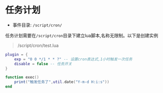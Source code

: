 # 任务计划
- 事件目录: `/script/cron/`

任务计划需要在`/script/cron`目录下建立lua脚本,名称无限制。以下是创建实例

> /script/cron/test.lua
```lua
plugin = {
    exp = "0 0 */1 * * ?" -- 设置cron表达式,1小时触发一次任务
    disable = false -- 任务开关
}

function exec()
    print("触发任务了",util.date("Y-m-d H:i:s"))
end

```